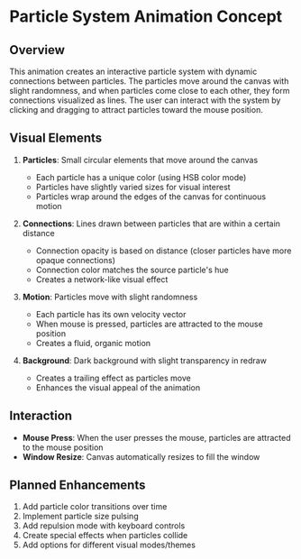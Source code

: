 # Particle System Animation Concept

## Overview
This animation creates an interactive particle system with dynamic connections between particles. The particles move around the canvas with slight randomness, and when particles come close to each other, they form connections visualized as lines. The user can interact with the system by clicking and dragging to attract particles toward the mouse position.

## Visual Elements
1. **Particles**: Small circular elements that move around the canvas
   - Each particle has a unique color (using HSB color mode)
   - Particles have slightly varied sizes for visual interest
   - Particles wrap around the edges of the canvas for continuous motion

2. **Connections**: Lines drawn between particles that are within a certain distance
   - Connection opacity is based on distance (closer particles have more opaque connections)
   - Connection color matches the source particle's hue
   - Creates a network-like visual effect

3. **Motion**: Particles move with slight randomness
   - Each particle has its own velocity vector
   - When mouse is pressed, particles are attracted to the mouse position
   - Creates a fluid, organic motion

4. **Background**: Dark background with slight transparency in redraw
   - Creates a trailing effect as particles move
   - Enhances the visual appeal of the animation

## Interaction
- **Mouse Press**: When the user presses the mouse, particles are attracted to the mouse position
- **Window Resize**: Canvas automatically resizes to fill the window

## Planned Enhancements
1. Add particle color transitions over time
2. Implement particle size pulsing
3. Add repulsion mode with keyboard controls
4. Create special effects when particles collide
5. Add options for different visual modes/themes
